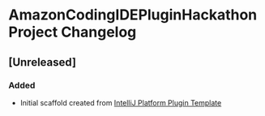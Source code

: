 <!-- Keep a Changelog guide -> https://keepachangelog.com -->

# AmazonCodingIDEPluginHackathonProject Changelog

## [Unreleased]
### Added
- Initial scaffold created from [IntelliJ Platform Plugin Template](https://github.com/JetBrains/intellij-platform-plugin-template)
